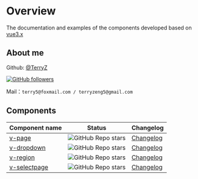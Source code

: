 # Overview

The documentation and examples of the components developed based on [vue3.x](https://vuejs.org)

## About me

Github: [@TerryZ](https://github.com/TerryZ)

[![GitHub followers](https://img.shields.io/github/followers/terryz?style=social&label=Follow%20@TerryZ)](https://github.com/TerryZ)

Mail：`terry5@foxmail.com / terryzeng5@gmail.com`

## Components

| Component name | Status | Changelog |
| - | - | - |
| [v-page](https://github.com/TerryZ/v-page) | ![GitHub Repo stars](https://img.shields.io/github/stars/terryz/v-page?style=social) | [Changelog](https://github.com/TerryZ/v-page/blob/dev/CHANGELOG.md) |
| [v-dropdown](https://github.com/TerryZ/v-dropdown) | ![GitHub Repo stars](https://img.shields.io/github/stars/terryz/v-dropdown?style=social) | [Changelog](https://github.com/TerryZ/v-dropdown/blob/dev/CHANGELOG.md) |
| [v-region](https://github.com/TerryZ/v-region) | ![GitHub Repo stars](https://img.shields.io/github/stars/terryz/v-region?style=social) | [Changelog](https://github.com/TerryZ/v-region/blob/dev/CHANGELOG.md) |
| [v-selectpage](https://github.com/TerryZ/v-selectpage) | ![GitHub Repo stars](https://img.shields.io/github/stars/terryz/v-selectpage?style=social) | [Changelog](https://github.com/TerryZ/v-selectpage/blob/dev/CHANGELOG.md) |
